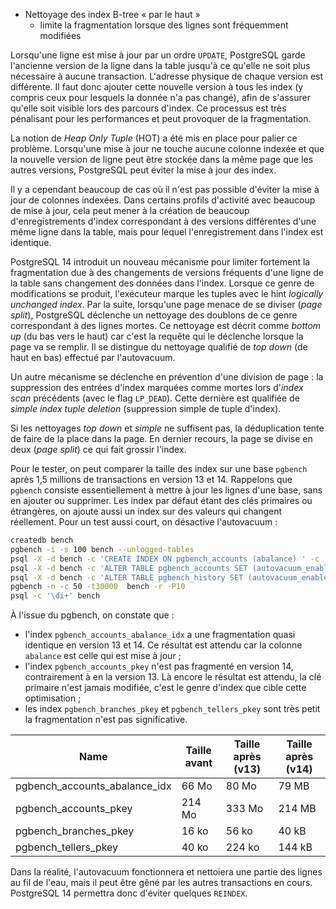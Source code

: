 <!--
Les commits sur ce sujet sont :

* [Enhance nbtree index tuple deletion](https://git.postgresql.org/gitweb/?p=postgresql.git;a=commit;h=d168b666823b6e0bcf60ed19ce24fb5fb91b8ccf)
* [Pass down "logically unchanged index" hint](https://git.postgresql.org/gitweb/?p=postgresql.git;a=commit;h=9dc718bd)

Discussion

* https://www.postgresql.org/message-id/flat/CAH2-Wzm+maE3apHB8NOtmM=p-DO65j2V5GzAWCOEEuy3JZgb2g@mail.gmail.com
-->

<div class="slide-content">

* Nettoyage des index B-tree « par le haut »
  * limite la fragmentation lorsque des lignes sont fréquemment modifiées

</div>

<div class="notes">

Lorsqu'une ligne est mise à jour par un ordre `UPDATE`, PostgreSQL garde
l'ancienne version de la ligne dans la table jusqu'à ce qu'elle ne soit plus
nécessaire à aucune transaction. L'adresse physique de chaque version est
différente. Il faut donc ajouter cette nouvelle version à tous les index (y
compris ceux pour lesquels la donnée n'a pas changé), afin de s'assurer qu'elle
soit visible lors des parcours d'index. Ce processus est très pénalisant pour
les performances et peut provoquer de la fragmentation.

La notion de _Heap Only Tuple_ (HOT) a été mis en place pour palier ce problème.
Lorsqu'une mise à jour ne touche aucune colonne indexée et que la nouvelle
version de ligne peut être stockée dans la même page que les autres versions,
PostgreSQL peut éviter la mise à jour des index.

Il y a cependant beaucoup de cas où il n'est pas possible d'éviter la mise à
jour de colonnes indexées. Dans certains profils d'activité avec beaucoup de
mise à jour, cela peut mener à la création de beaucoup d'enregistrements d'index
correspondant à des versions différentes d'une même ligne dans la table, mais
pour lequel l'enregistrement dans l'index est identique.

PostgreSQL 14 introduit un nouveau mécanisme pour limiter fortement la
fragmentation due à des changements de versions fréquents d'une ligne de la
table sans changement des données dans l'index. Lorsque ce genre de
modifications se produit, l'exécuteur marque les tuples avec le hint
_logically unchanged index_. Par la suite, lorsqu'une page menace de se diviser
(_page split_), PostgreSQL déclenche un nettoyage des doublons de ce genre
correspondant à des lignes mortes. Ce nettoyage est décrit comme _bottom up_
(du bas vers le haut) car c'est la requête qui le déclenche lorsque la page va
se remplir. Il se distingue du nettoyage qualifié de _top down_ (de haut en
bas) effectué par l'autovacuum.

Un autre mécanisme se déclenche en prévention
d'une division de page : la suppression des entrées d'index marquées comme
mortes lors d'_index scan_ précédents (avec le flag `LP_DEAD`). Cette dernière
est qualifiée de _simple index tuple deletion_ (suppression simple de tuple
d'index).

Si les nettoyages _top down_ et _simple_ ne suffisent pas, la déduplication tente
de faire de la place dans la page. En dernier recours, la page se divise en
deux (_page split_) ce qui fait grossir l'index.

Pour le tester, on peut comparer la taille des index sur une base `pgbench`
après 1,5 millions de transactions en version 13 et 14.
Rappelons que `pgbench` consiste essentiellement à mettre à jour les lignes
d'une base, sans en ajouter ou supprimer.
Les index par défaut étant des clés primaires
ou étrangères, on ajoute aussi un index sur des valeurs qui changent réellement.
Pour un test aussi court, on désactive l'autovacuum :
<!--  si l autovacuum passe, il nettoie trop vite les index pour avoir un  bel effet -->

```bash
createdb bench
pgbench -i -s 100 bench --unlogged-tables
psql -X -d bench -c 'CREATE INDEX ON pgbench_accounts (abalance) ' -c '\di+'
psql -X -d bench -c 'ALTER TABLE pgbench_accounts SET (autovacuum_enabled = off)'
psql -X -d bench -c 'ALTER TABLE pgbench_history SET (autovacuum_enabled = off)'
pgbench -n -c 50 -t30000  bench -r -P10
psql -c '\di+' bench
```

<!--- 

v13 avant :
 Schéma |              Nom              | Type  | Propriétaire |      Table       | Persistence | Méthode d'accès | Taille | Description 
--------+-------------------------------+-------+--------------+------------------+-------------+-----------------+--------+-------------
 public | pgbench_accounts_abalance_idx | index | pgbench      | pgbench_accounts | permanent   | btree           | 66 MB  | 
 public | pgbench_accounts_pkey         | index | pgbench      | pgbench_accounts | permanent   | btree           | 214 MB | 
 public | pgbench_branches_pkey         | index | pgbench      | pgbench_branches | permanent   | btree           | 16 kB  | 
 public | pgbench_tellers_pkey          | index | pgbench      | pgbench_tellers  | permanent   | btree           | 40 kB  | 

apres

 Schéma |              Nom              | Type  | Propriétaire |      Table       |  Persistence   | Méthode d'accès | Taille | Description 
--------+-------------------------------+-------+--------------+------------------+----------------+-----------------+--------+-------------
 public | pgbench_accounts_abalance_idx | index | postgres     | pgbench_accounts | non journalisé | btree           | 80 MB  | 
 public | pgbench_accounts_pkey         | index | postgres     | pgbench_accounts | non journalisé | btree           | 333 MB | 
 public | pgbench_branches_pkey         | index | postgres     | pgbench_branches | non journalisé | btree           | 24 kB  | 
 public | pgbench_tellers_pkey          | index | postgres     | pgbench_tellers  | non journalisé | btree           | 64 kB  | 
(4 lignes)

 
v14  avant

Schéma |              Nom              | Type  | Propriétaire |      Table       | Persistence | Méthode d'accès | Taille | Description 
--------+-------------------------------+-------+--------------+------------------+-------------+-----------------+--------+-------------
 public | pgbench_accounts_abalance_idx | index | pgbench      | pgbench_accounts | permanent   | btree           | 66 MB  | 
 public | pgbench_accounts_pkey         | index | pgbench      | pgbench_accounts | permanent   | btree           | 214 MB | 
 public | pgbench_branches_pkey         | index | pgbench      | pgbench_branches | permanent   | btree           | 16 kB  | 
 public | pgbench_tellers_pkey          | index | pgbench      | pgbench_tellers  | permanent   | btree           | 40 kB  | 

 
apres 

 Schéma |              Nom              | Type  | Propriétaire |      Table       |  Persistence   | Méthode d'accès | Taille | Description 
--------+-------------------------------+-------+--------------+------------------+----------------+-----------------+--------+-------------
 public | pgbench_accounts_abalance_idx | index | postgres     | pgbench_accounts | non journalisé | btree           | 79 MB  | 
 public | pgbench_accounts_pkey         | index | postgres     | pgbench_accounts | non journalisé | btree           | 214 MB | 
 public | pgbench_branches_pkey         | index | postgres     | pgbench_branches | non journalisé | btree           | 24 kB  | 
 public | pgbench_tellers_pkey          | index | postgres     | pgbench_tellers  | non journalisé | btree           | 64 kB  | 

--->

À l'issue du pgbench, on constate que :
* l'index `pgbench_accounts_abalance_idx` a une fragmentation quasi identique
  en version 13 et 14. Ce résultat est attendu car la colonne `abalance` est
  celle qui est mise à jour ;
* l'index `pgbench_accounts_pkey` n'est pas fragmenté en version 14,
  contrairement à en la version 13. Là encore le résultat est attendu, la clé
  primaire n'est jamais modifiée, c'est le genre d'index que cible cette
  optimisation ;
* les index `pgbench_branches_pkey` et `pgbench_tellers_pkey` sont très petit
  la fragmentation n'est pas significative.

|         Name                   |  Taille avant | Taille après (v13)| Taille après (v14)|
|--------------------------------|---------------|-------------------|-------------------|
| pgbench_accounts_abalance_idx  |       66 Mo   |           80 Mo   |           79 MB   |
| pgbench_accounts_pkey          |      214 Mo   |          333 Mo   |          214 MB   |
| pgbench_branches_pkey          |       16 ko   |           56 ko   |           40 kB   |
| pgbench_tellers_pkey           |       40 ko   |          224 ko   |          144 kB   |

Dans la réalité, l'autovacuum fonctionnera et nettoiera une partie des lignes au fil de l'eau,
mais il peut être gêné par les autres transactions en cours.
PostgreSQL 14 permettra donc d'éviter quelques `REINDEX`.
</div>

